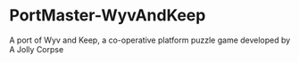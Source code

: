 # PortMaster-WyvAndKeep
A port of Wyv and Keep, a co-operative platform puzzle game developed by A Jolly Corpse
